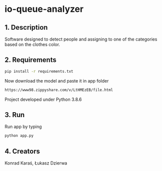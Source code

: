# io-queue-analyzer

## 1. Description
Software designed to detect people and assigning to one of the categories based on the clothes color.

## 2. Requirements
```bash
pip install -r requirements.txt
```
Now download the model and paste it in app folder
```bash
https://www98.zippyshare.com/v/LtHMEzEB/file.html
```


Project developed under Python 3.8.6


## 3. Run
Run app by typing
```bash
python app.py
```


## 4. Creators
Konrad Karaś, Łukasz Dzierwa